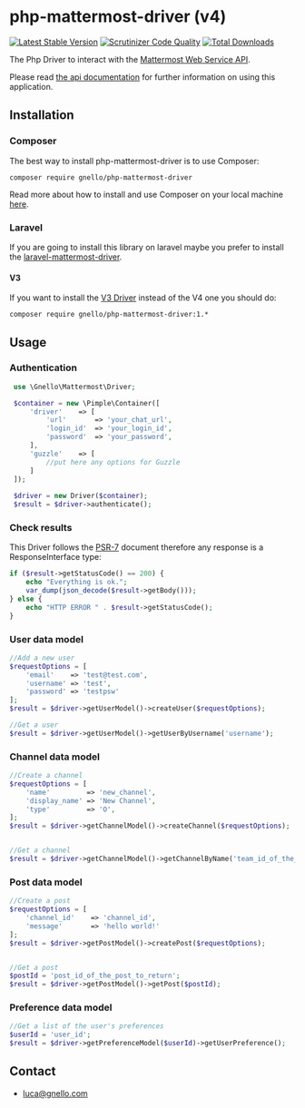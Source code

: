 # php-mattermost-driver (v4)

[![Latest Stable Version][7]][8] [![Scrutinizer Code Quality][5]][6] [![Total Downloads][11]][12]

The Php Driver to interact with the [Mattermost Web Service API][4].  

Please read [the api documentation][1] for further information on using this application.

## Installation
### Composer
The best way to install php-mattermost-driver is to use Composer:

```
composer require gnello/php-mattermost-driver
```

Read more about how to install and use Composer on your local machine [here][3].

### Laravel
If you are going to install this library on laravel maybe you prefer to install the [laravel-mattermost-driver][10].

#### V3
If you want to install the [V3 Driver][9] instead of the V4 one you should do:

```
composer require gnello/php-mattermost-driver:1.*
```

## Usage
### Authentication

```php
 use \Gnello\Mattermost\Driver;

 $container = new \Pimple\Container([
     'driver'    => [
         'url'       => 'your_chat_url',
         'login_id'  => 'your_login_id',
         'password'  => 'your_password',
     ],
     'guzzle'    => [
         //put here any options for Guzzle
     ]
 ]);
 
 $driver = new Driver($container);
 $result = $driver->authenticate();
 ```

### Check results
This Driver follows the [PSR-7][2] document therefore any response is a ResponseInterface type:

```php
if ($result->getStatusCode() == 200) {
    echo "Everything is ok.";
    var_dump(json_decode($result->getBody()));
} else {
    echo "HTTP ERROR " . $result->getStatusCode();
}

```
### User data model
```php
//Add a new user
$requestOptions = [
    'email'    => 'test@test.com', 
    'username' => 'test', 
    'password' => 'testpsw'
];
$result = $driver->getUserModel()->createUser($requestOptions);

//Get a user
$result = $driver->getUserModel()->getUserByUsername('username');
```

### Channel data model
```php
//Create a channel
$requestOptions = [
    'name'         => 'new_channel',
    'display_name' => 'New Channel',
    'type'         => 'O',
];
$result = $driver->getChannelModel()->createChannel($requestOptions);


//Get a channel
$result = $driver->getChannelModel()->getChannelByName('team_id_of_the_channels_to_return', 'new_channel');
```

### Post data model
```php
//Create a post
$requestOptions = [
    'channel_id'    => 'channel_id',
    'message'       => 'hello world!'
];
$result = $driver->getPostModel()->createPost($requestOptions);


//Get a post
$postId = 'post_id_of_the_post_to_return';
$result = $driver->getPostModel()->getPost($postId);
```

### Preference data model
```php
//Get a list of the user's preferences
$userId = 'user_id';
$result = $driver->getPreferenceModel($userId)->getUserPreference();
```

## Contact
- luca@gnello.com

[1]: https://api.mattermost.com/
[2]: http://www.php-fig.org/psr/psr-7/
[3]: https://getcomposer.org/doc/00-intro.md#installation-linux-unix-osx
[4]: https://about.mattermost.com/
[5]: https://scrutinizer-ci.com/g/gnello/php-mattermost-driver/badges/quality-score.png?b=master
[6]: https://scrutinizer-ci.com/g/gnello/php-mattermost-driver/?branch=master
[7]: https://poser.pugx.org/gnello/php-mattermost-driver/v/stable
[8]: https://packagist.org/packages/gnello/php-mattermost-driver
[9]: https://github.com/gnello/php-mattermost-driver/tree/v1.3.0
[10]: https://github.com/gnello/laravel-mattermost-driver
[11]: https://poser.pugx.org/gnello/php-mattermost-driver/downloads
[12]: https://packagist.org/packages/gnello/php-mattermost-driver

